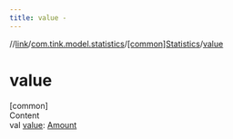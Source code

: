 ```yaml
---
title: value -
---
```

//[link](../../index.md)/[com.tink.model.statistics](../index.md)/[[common]Statistics](index.md)/[value](value.md)



# value  
[common]  
Content  
val [value](value.md): [Amount](../../com.tink.model.misc/[common]-amount/index.md)  



